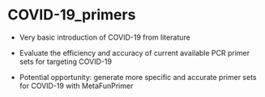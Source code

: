 # COVID-19_primers

- Very basic introduction of COVID-19 from literature

- Evaluate the efficiency and accuracy of current available PCR primer sets for targeting COVID-19

- Potential opportunity: generate more specific and accurate primer sets for COVID-19 with MetaFunPrimer

